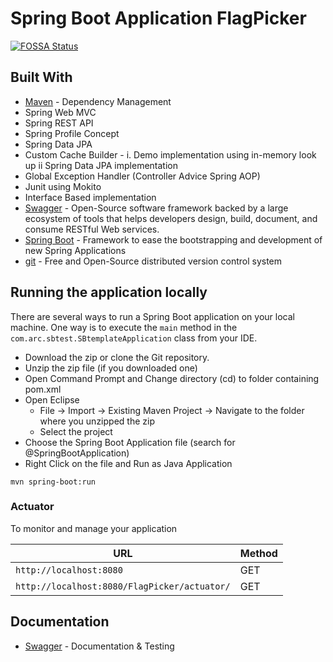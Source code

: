# Spring Boot Application FlagPicker
[![FOSSA Status](https://app.fossa.io/api/projects/git%2Bgithub.com%2FSpring-Boot-Framework%2FSpring-Boot-Application-Template.svg?type=shield)](https://app.fossa.io/projects/git%2Bgithub.com%2FSpring-Boot-Framework%2FSpring-Boot-Application-Template?ref=badge_shield)

## Built With
* 	[Maven](https://maven.apache.org/) - Dependency Management
* 	Spring Web MVC
* 	Spring REST API
* 	Spring Profile Concept
*  Spring Data JPA
* 	Custom Cache Builder - i. Demo implementation using in-memory look up  ii Spring Data JPA implementation
* 	Global Exception Handler (Controller Advice Spring AOP)
* 	Junit using Mokito
* 	Interface Based implementation 
* 	[Swagger](https://swagger.io/) - Open-Source software framework backed by a large ecosystem of tools that helps developers design, build, document, and consume RESTful Web services.
* [Spring Boot](https://spring.io/projects/spring-boot) - Framework to ease the bootstrapping and development of new Spring Applications
* 	[git](https://git-scm.com/) - Free and Open-Source distributed version control system 

## Running the application locally

There are several ways to run a Spring Boot application on your local machine. One way is to execute the `main` method in the `com.arc.sbtest.SBtemplateApplication` class from your IDE.

- Download the zip or clone the Git repository.
- Unzip the zip file (if you downloaded one)
- Open Command Prompt and Change directory (cd) to folder containing pom.xml
- Open Eclipse 
   - File -> Import -> Existing Maven Project -> Navigate to the folder where you unzipped the zip
   - Select the project
- Choose the Spring Boot Application file (search for @SpringBootApplication)
- Right Click on the file and Run as Java Application



```shell
mvn spring-boot:run
```
### Actuator

To monitor and manage your application

|  URL |  Method |
|----------|--------------|
|`http://localhost:8080`  						| GET |
|`http://localhost:8080/FlagPicker/actuator/`             | GET |

## Documentation

* [Swagger](http://localhost:8080/FlagPicker/documentation/) - Documentation & Testing



